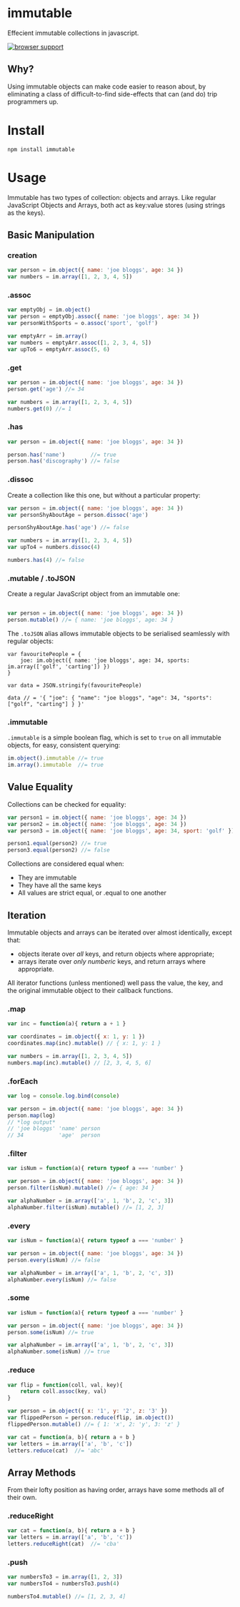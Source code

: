 # immutable

Effecient immutable collections in javascript.

[![browser support](https://ci.testling.com/hughfdjackson/immutable.png)](http://ci.testling.com/hughfdjackson/immutable)

## Why?

Using immutable objects can make code easier to reason about, by eliminating a class of difficult-to-find side-effects that can (and do) trip programmers up.

# Install

`npm install immutable`

# Usage

Immutable has two types of collection: objects and arrays.  Like regular JavaScript Objects and  Arrays, both act as key:value stores (using strings as the keys).

## Basic Manipulation

### creation

```javascript
var person = im.object({ name: 'joe bloggs', age: 34 })
var numbers = im.array([1, 2, 3, 4, 5])
```

### .assoc

```javascript
var emptyObj = im.object()
var person = emptyObj.assoc({ name: 'joe bloggs', age: 34 })
var personWithSports = o.assoc('sport', 'golf')

var emptyArr = im.array()
var numbers = emptyArr.assoc([1, 2, 3, 4, 5])
var upTo6 = emptyArr.assoc(5, 6)
```

### .get

```javascript
var person = im.object({ name: 'joe bloggs', age: 34 })
person.get('age') //= 34

var numbers = im.array([1, 2, 3, 4, 5])
numbers.get(0) //= 1
```

### .has

```javascript
var person = im.object({ name: 'joe bloggs', age: 34 })

person.has('name')        //= true
person.has('discography') //= false
```

### .dissoc

Create a collection like this one, but without a particular property:

```javascript
var person = im.object({ name: 'joe bloggs', age: 34 })
var personShyAboutAge = person.dissoc('age')

personShyAboutAge.has('age') //= false

var numbers = im.array([1, 2, 3, 4, 5])
var upTo4 = numbers.dissoc(4)

numbers.has(4) //= false
```

### .mutable / .toJSON

Create a regular JavaScript object from an immutable one:

```javascript

var person = im.object({ name: 'joe bloggs', age: 34 })
person.mutable() //= { name: 'joe bloggs', age: 34 }
```

The `.toJSON` alias allows immutable objects to be serialised seamlessly with regular objects:

```javscript
var favouritePeople = {
	joe: im.object({ name: 'joe bloggs', age: 34, sports: im.array(['golf', 'carting']) })
}

var data = JSON.stringify(favouritePeople)

data // = '{ "joe": { "name": "joe bloggs", "age": 34, "sports": ["golf", "carting"] } }'
```

### .immutable

`.immutable` is a simple boolean flag, which is set to `true` on all immutable objects, for easy, consistent querying:

```javascript
im.object().immutable //= true
im.array().immutable  //= true
```

## Value Equality

Collections can be checked for equality:

```javascript
var person1 = im.object({ name: 'joe bloggs', age: 34 })
var person2 = im.object({ name: 'joe bloggs', age: 34 })
var person3 = im.object({ name: 'joe bloggs', age: 34, sport: 'golf' })

person1.equal(person2) //= true
person3.equal(person2) //= false
```

Collections are considered equal when:

* They are immutable
* They have all the same keys
* All values are strict equal, or .equal to one another

## Iteration

Immutable objects and arrays can be iterated over almost identically, except that:
* objects iterate over *all* keys, and return objects where appropriate;
* arrays iterate over *only numberic* keys, and return arrays where appropriate.

All iterator functions (unless mentioned) well pass the value, the key, and the original immutable object to their callback functions.

### .map

```javascript
var inc = function(a){ return a + 1 }

var coordinates = im.object({ x: 1, y: 1 })
coordinates.map(inc).mutable() // { x: 1, y: 1 }

var numbers = im.array([1, 2, 3, 4, 5])
numbers.map(inc).mutable() // [2, 3, 4, 5, 6]
```

### .forEach

```javascript
var log = console.log.bind(console)

var person = im.object({ name: 'joe bloggs', age: 34 })
person.map(log)
// *log output*
// 'joe bloggs' 'name' person
// 34           'age'  person
```

### .filter

```javascript
var isNum = function(a){ return typeof a === 'number' }

var person = im.object({ name: 'joe bloggs', age: 34 })
person.filter(isNum).mutable() //= { age: 34 }

var alphaNumber = im.array(['a', 1, 'b', 2, 'c', 3])
alphaNumber.filter(isNum).mutable() //= [1, 2, 3]
```

### .every

```javascript
var isNum = function(a){ return typeof a === 'number' }

var person = im.object({ name: 'joe bloggs', age: 34 })
person.every(isNum) //= false

var alphaNumber = im.array(['a', 1, 'b', 2, 'c', 3])
alphaNumber.every(isNum) //= false

```

### .some

```javascript
var isNum = function(a){ return typeof a === 'number' }

var person = im.object({ name: 'joe bloggs', age: 34 })
person.some(isNum) //= true

var alphaNumber = im.array(['a', 1, 'b', 2, 'c', 3])
alphaNumber.some(isNum) //= true

```

### .reduce

```javascript
var flip = function(coll, val, key){
	return coll.assoc(key, val)
}

var person = im.object({ x: '1', y: '2', z: '3' })
var flippedPerson = person.reduce(flip, im.object())
flippedPerson.mutable() //= { 1: 'x', 2: 'y', 3: 'z' }

var cat = function(a, b){ return a + b }
var letters = im.array(['a', 'b', 'c'])
letters.reduce(cat)  //= 'abc'
```

## Array Methods

From their lofty position as having order, arrays have some methods all of their own.

### .reduceRight

```javascript
var cat = function(a, b){ return a + b }
var letters = im.array(['a', 'b', 'c'])
letters.reduceRight(cat)  //= 'cba'
```

### .push

```javascript
var numbersTo3 = im.array([1, 2, 3])
var numbersTo4 = numbersTo3.push(4)

numbersTo4.mutable() //= [1, 2, 3, 4]
```
